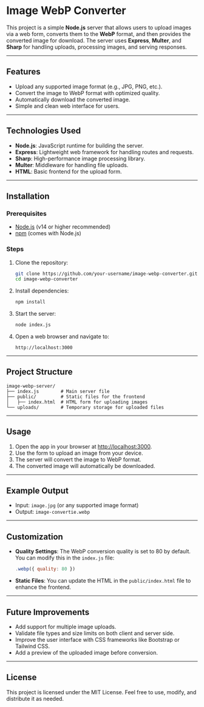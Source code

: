# Image WebP Converter

This project is a simple **Node.js** server that allows users to upload images via a web form, converts them to the **WebP** format, and then provides the converted image for download. The server uses **Express**, **Multer**, and **Sharp** for handling uploads, processing images, and serving responses.

---

## Features

- Upload any supported image format (e.g., JPG, PNG, etc.).
- Convert the image to WebP format with optimized quality.
- Automatically download the converted image.
- Simple and clean web interface for users.

---

## Technologies Used

- **Node.js**: JavaScript runtime for building the server.
- **Express**: Lightweight web framework for handling routes and requests.
- **Sharp**: High-performance image processing library.
- **Multer**: Middleware for handling file uploads.
- **HTML**: Basic frontend for the upload form.

---

## Installation

### Prerequisites
- [Node.js](https://nodejs.org/) (v14 or higher recommended)
- [npm](https://www.npmjs.com/) (comes with Node.js)

### Steps
1. Clone the repository:
   ```bash
   git clone https://github.com/your-username/image-webp-converter.git
   cd image-webp-converter
   ```

2. Install dependencies:
   ```bash
   npm install
   ```

3. Start the server:
   ```bash
   node index.js
   ```

4. Open a web browser and navigate to:
   ```
   http://localhost:3000
   ```

---

## Project Structure

```
image-webp-server/
├── index.js        # Main server file
├── public/         # Static files for the frontend
│   ├── index.html  # HTML form for uploading images
└── uploads/        # Temporary storage for uploaded files
```

---

## Usage

1. Open the app in your browser at [http://localhost:3000](http://localhost:3000).
2. Use the form to upload an image from your device.
3. The server will convert the image to WebP format.
4. The converted image will automatically be downloaded.

---

## Example Output

- Input: `image.jpg` (or any supported image format)
- Output: `image-convertie.webp`

---

## Customization

- **Quality Settings**: The WebP conversion quality is set to 80 by default. You can modify this in the `index.js` file:
  ```javascript
  .webp({ quality: 80 })
  ```
- **Static Files**: You can update the HTML in the `public/index.html` file to enhance the frontend.

---

## Future Improvements

- Add support for multiple image uploads.
- Validate file types and size limits on both client and server side.
- Improve the user interface with CSS frameworks like Bootstrap or Tailwind CSS.
- Add a preview of the uploaded image before conversion.

---

## License

This project is licensed under the MIT License. Feel free to use, modify, and distribute it as needed.